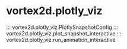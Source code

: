 
# vortex2d.plotly_viz

::: vortex2d.plotly_viz.PlotlySnapshotConfig
::: vortex2d.plotly_viz.plot_snapshot_interactive
::: vortex2d.plotly_viz.run_animation_interactive
